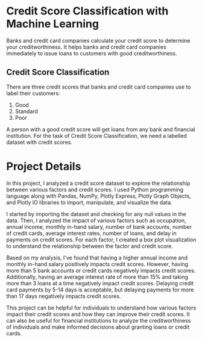 # Credit Score Classification with Machine Learning

Banks and credit card companies calculate your credit score to determine your creditworthiness. It helps banks and credit card companies immediately to issue loans to customers with good creditworthiness.

## Credit Score Classification

There are three credit scores that banks and credit card companies use to label their customers:

1. Good
2. Standard
3. Poor

A person with a good credit score will get loans from any bank and financial institution. For the task of Credit Score Classification, we need a labelled dataset with credit scores.

# Project Details

In this project, I analyzed a credit score dataset to explore the relationship between various factors and credit scores. I used Python programming language along with Pandas, NumPy, Plotly Express, Plotly Graph Objects, and Plotly IO libraries to import, manipulate, and visualize the data.

I started by importing the dataset and checking for any null values in the data. Then, I analyzed the impact of various factors such as occupation, annual income, monthly in-hand salary, number of bank accounts, number of credit cards, average interest rates, number of loans, and delay in payments on credit scores. For each factor, I created a box plot visualization to understand the relationship between the factor and credit score.

Based on my analysis, I've found that having a higher annual income and monthly in-hand salary positively impacts credit scores. However, having more than 5 bank accounts or credit cards negatively impacts credit scores. Additionally, having an average interest rate of more than 15% and taking more than 3 loans at a time negatively impact credit scores. Delaying credit card payments by 5-14 days is acceptable, but delaying payments for more than 17 days negatively impacts credit scores.

This project can be helpful for individuals to understand how various factors impact their credit scores and how they can improve their credit scores. It can also be useful for financial institutions to analyze the creditworthiness of individuals and make informed decisions about granting loans or credit cards.




